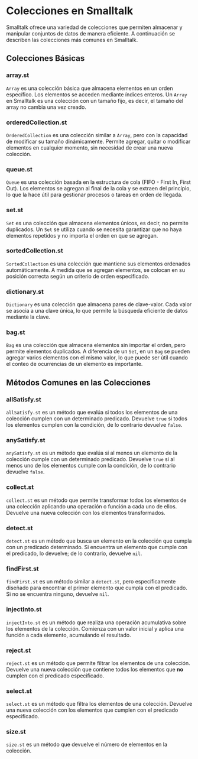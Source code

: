# Colecciones en Smalltalk

Smalltalk ofrece una variedad de colecciones que permiten almacenar y manipular conjuntos de datos de manera eficiente. A continuación se describen las colecciones más comunes en Smalltalk.

## Colecciones Básicas

### array.st

`Array` es una colección básica que almacena elementos en un orden específico. Los elementos se acceden mediante índices enteros. Un `Array` en Smalltalk es una colección con un tamaño fijo, es decir, el tamaño del array no cambia una vez creado.

### orderedCollection.st

`OrderedCollection` es una colección similar a `Array`, pero con la capacidad de modificar su tamaño dinámicamente. Permite agregar, quitar o modificar elementos en cualquier momento, sin necesidad de crear una nueva colección.

### queue.st

`Queue` es una colección basada en la estructura de cola (FIFO - First In, First Out). Los elementos se agregan al final de la cola y se extraen del principio, lo que la hace útil para gestionar procesos o tareas en orden de llegada.

### set.st

`Set` es una colección que almacena elementos únicos, es decir, no permite duplicados. Un `Set` se utiliza cuando se necesita garantizar que no haya elementos repetidos y no importa el orden en que se agregan.

### sortedCollection.st

`SortedCollection` es una colección que mantiene sus elementos ordenados automáticamente. A medida que se agregan elementos, se colocan en su posición correcta según un criterio de orden especificado.

### dictionary.st

`Dictionary` es una colección que almacena pares de clave-valor. Cada valor se asocia a una clave única, lo que permite la búsqueda eficiente de datos mediante la clave.

### bag.st

`Bag` es una colección que almacena elementos sin importar el orden, pero permite elementos duplicados. A diferencia de un `Set`, en un `Bag` se pueden agregar varios elementos con el mismo valor, lo que puede ser útil cuando el conteo de ocurrencias de un elemento es importante.

## Métodos Comunes en las Colecciones

### allSatisfy.st

`allSatisfy.st` es un método que evalúa si todos los elementos de una colección cumplen con un determinado predicado. Devuelve `true` si todos los elementos cumplen con la condición, de lo contrario devuelve `false`.

### anySatisfy.st

`anySatisfy.st` es un método que evalúa si al menos un elemento de la colección cumple con un determinado predicado. Devuelve `true` si al menos uno de los elementos cumple con la condición, de lo contrario devuelve `false`.

### collect.st

`collect.st` es un método que permite transformar todos los elementos de una colección aplicando una operación o función a cada uno de ellos. Devuelve una nueva colección con los elementos transformados.

### detect.st

`detect.st` es un método que busca un elemento en la colección que cumpla con un predicado determinado. Si encuentra un elemento que cumple con el predicado, lo devuelve; de lo contrario, devuelve `nil`.

### findFirst.st

`findFirst.st` es un método similar a `detect.st`, pero específicamente diseñado para encontrar el primer elemento que cumpla con el predicado. Si no se encuentra ninguno, devuelve `nil`.

### injectInto.st

`injectInto.st` es un método que realiza una operación acumulativa sobre los elementos de la colección. Comienza con un valor inicial y aplica una función a cada elemento, acumulando el resultado.

### reject.st

`reject.st` es un método que permite filtrar los elementos de una colección. Devuelve una nueva colección que contiene todos los elementos que **no** cumplen con el predicado especificado.

### select.st

`select.st` es un método que filtra los elementos de una colección. Devuelve una nueva colección con los elementos que cumplen con el predicado especificado.

### size.st

`size.st` es un método que devuelve el número de elementos en la colección.
